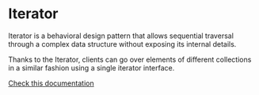 # Iterator

Iterator is a behavioral design pattern that allows sequential traversal through a complex data structure without
exposing its internal details.

Thanks to the Iterator, clients can go over elements of different collections in a similar fashion using a single
iterator interface.

[Check this documentation](https://refactoring.guru/design-patterns/iterator)